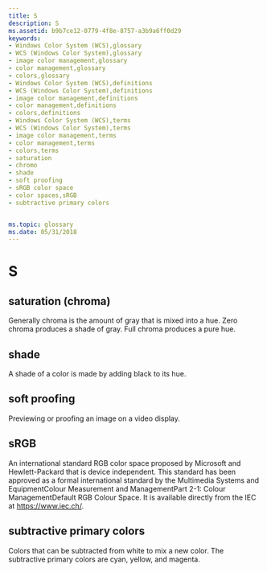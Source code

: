 ```yaml
---
title: S
description: S
ms.assetid: b9b7ce12-0779-4f8e-8757-a3b9a6ff0d29
keywords:
- Windows Color System (WCS),glossary
- WCS (Windows Color System),glossary
- image color management,glossary
- color management,glossary
- colors,glossary
- Windows Color System (WCS),definitions
- WCS (Windows Color System),definitions
- image color management,definitions
- color management,definitions
- colors,definitions
- Windows Color System (WCS),terms
- WCS (Windows Color System),terms
- image color management,terms
- color management,terms
- colors,terms
- saturation
- chromo
- shade
- soft proofing
- sRGB color space
- color spaces,sRGB
- subtractive primary colors


ms.topic: glossary
ms.date: 05/31/2018
---
```


# S

## saturation (chroma)

Generally chroma is the amount of gray that is mixed into a hue. Zero chroma produces a shade of gray. Full chroma produces a pure hue.

## shade

A shade of a color is made by adding black to its hue.

## soft proofing

Previewing or proofing an image on a video display.

## sRGB

An international standard RGB color space proposed by Microsoft and Hewlett-Packard that is device independent. This standard has been approved as a formal international standard by the Multimedia Systems and EquipmentColour Measurement and ManagementPart 2-1: Colour ManagementDefault RGB Colour Space. It is available directly from the IEC at https://www.iec.ch/.

## subtractive primary colors

Colors that can be subtracted from white to mix a new color. The subtractive primary colors are cyan, yellow, and magenta.

 

 




